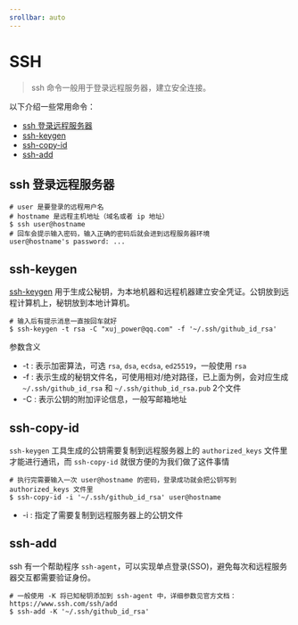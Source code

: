 ```yaml
---
srollbar: auto
---
```


# SSH

> ssh 命令一般用于登录远程服务器，建立安全连接。

以下介绍一些常用命令：

- [ssh 登录远程服务器](#ssh-登录远程服务器)
- [ssh-keygen](#ssh-keygen)
- [ssh-copy-id](#ssh-copy-id)
- [ssh-add](#ssh-add)

## ssh 登录远程服务器

```shell
# user 是要登录的远程用户名
# hostname 是远程主机地址（域名或者 ip 地址）
$ ssh user@hostname
# 回车会提示输入密码，输入正确的密码后就会进到远程服务器环境
user@hostname's password: ...
```

## ssh-keygen

[ssh-keygen](https://www.ssh.com/ssh/keygen/) 用于生成公秘钥，为本地机器和远程机器建立安全凭证。公钥放到远程计算机上，秘钥放到本地计算机。

```shell
# 输入后有提示消息一直按回车就好
$ ssh-keygen -t rsa -C "xuj_power@qq.com" -f '~/.ssh/github_id_rsa'
```

参数含义
- -t : 表示加密算法，可选 `rsa`, `dsa`, `ecdsa`, `ed25519`，一般使用 `rsa`
- -f : 表示生成的秘钥文件名，可使用相对/绝对路径，已上面为例，会对应生成 `~/.ssh/github_id_rsa` 和 `~/.ssh/github_id_rsa.pub` 2个文件
- -C : 表示公钥的附加评论信息，一般写邮箱地址

## ssh-copy-id

`ssh-keygen` 工具生成的公钥需要复制到远程服务器上的 `authorized_keys` 文件里才能进行通讯，而 `ssh-copy-id` 就很方便的为我们做了这件事情

```shell
# 执行完需要输入一次 user@hostname 的密码，登录成功就会把公钥写到 authorized_keys 文件里
$ ssh-copy-id -i '~/.ssh/github_id_rsa' user@hostname
```

- -i : 指定了需要复制到远程服务器上的公钥文件

## ssh-add

ssh 有一个帮助程序 `ssh-agent`，可以实现单点登录(SSO)，避免每次和远程服务器交互都需要验证身份。

```shell
# 一般使用 -K 将已知秘钥添加到 ssh-agent 中，详细参数见官方文档：https://www.ssh.com/ssh/add
$ ssh-add -K '~/.ssh/github_id_rsa'
```